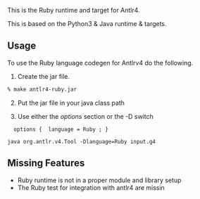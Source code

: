 This is the Ruby runtime and target for Antlr4.

This is based on the Python3 & Java runtime & targets.


Usage
-----
To use the Ruby language codegen for Antlrv4 do the following.

1. Create the jar file.
```bash
% make antlr4-ruby.jar
```
2. Put the jar file in your java class path 


3. Use either the _options_ section  or the -D switch

```
  options {  language = Ruby ; }
```

```
java org.antlr.v4.Tool -Dlanguage=Ruby input.g4
```


Missing Features
----------------
* Ruby runtime is not in a proper module and library setup
* The Ruby test for integration with antlr4 are missin

